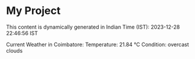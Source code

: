 # My Project

This content is dynamically generated in Indian Time (IST): 2023-12-28 22:46:56 IST


Current Weather in Coimbatore:
Temperature: 21.84 °C
Condition: overcast clouds
